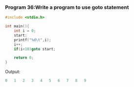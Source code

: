 ### Program 36:Write a program to use goto statement
```C
#include <stdio.h>

int main(){
    int i = 0;
    start:
    printf("%d\t",i);
    i++;
    if(i<10)goto start;

    return 0;
}
```
Output:
```C
0	1	2	3	4	5	6	7	8	9
